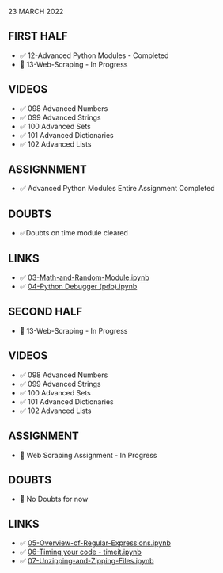 23 MARCH 2022

## FIRST HALF

- ✅ 12-Advanced Python Modules - Completed
- 🚧 13-Web-Scraping - In Progress

## VIDEOS

- ✅ 098 Advanced Numbers
- ✅ 099 Advanced Strings
- ✅ 100 Advanced Sets
- ✅ 101 Advanced Dictionaries
- ✅ 102 Advanced Lists

## ASSIGNNMENT

- ✅ Advanced Python Modules Entire Assignment Completed

## DOUBTS 

- ✅Doubts on time module cleared

## LINKS

- ✅ [03-Math-and-Random-Module.ipynb](https://github.com/Pierian-Data/Complete-Python-3-Bootcamp/blob/master/12-Advanced%20Python%20Modules/03-Math-and-Random-Module.ipynb)
- ✅ [04-Python Debugger (pdb).ipynb](https://github.com/Pierian-Data/Complete-Python-3-Bootcamp/blob/master/12-Advanced%20Python%20Modules/04-Python%20Debugger%20(pdb).ipynb)

## SECOND HALF

- 🚧 13-Web-Scraping - In Progress

## VIDEOS

- ✅ 098 Advanced Numbers
- ✅ 099 Advanced Strings
- ✅ 100 Advanced Sets
- ✅ 101 Advanced Dictionaries
- ✅ 102 Advanced Lists

## ASSIGNMENT

- 🚧 Web Scraping Assignment - In Progress

## DOUBTS

- 🚫 No Doubts for now

## LINKS

- ✅ [05-Overview-of-Regular-Expressions.ipynb](https://github.com/Pierian-Data/Complete-Python-3-Bootcamp/blob/master/12-Advanced%20Python%20Modules/05-Overview-of-Regular-Expressions.ipynb)
- ✅ [06-Timing your code - timeit.ipynb](https://github.com/Pierian-Data/Complete-Python-3-Bootcamp/blob/master/12-Advanced%20Python%20Modules/06-Timing%20your%20code%20-%20timeit.ipynb)
- ✅ [07-Unzipping-and-Zipping-Files.ipynb](https://github.com/Pierian-Data/Complete-Python-3-Bootcamp/blob/master/12-Advanced%20Python%20Modules/07-Unzipping-and-Zipping-Files.ipynb)